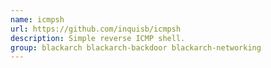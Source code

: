 ```yaml
---
name: icmpsh
url: https://github.com/inquisb/icmpsh
description: Simple reverse ICMP shell.
group: blackarch blackarch-backdoor blackarch-networking
---
```

